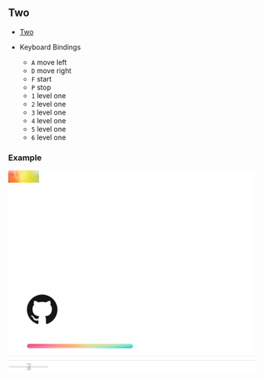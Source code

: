 ## Two

* [Two](http://gkbi.top/Game/Two/game.html)
 
 * Keyboard Bindings
   - `A`  move left
   - `D`  move right
   - `F`  start
   - `P`  stop
   - `1`  level one
   - `2`  level one
   - `3`  level one
   - `4`  level one
   - `5`  level one
   - `6`  level one

### Example
![Two](https://github.com/Kkkb/game/raw/master/pic/Two.gif)